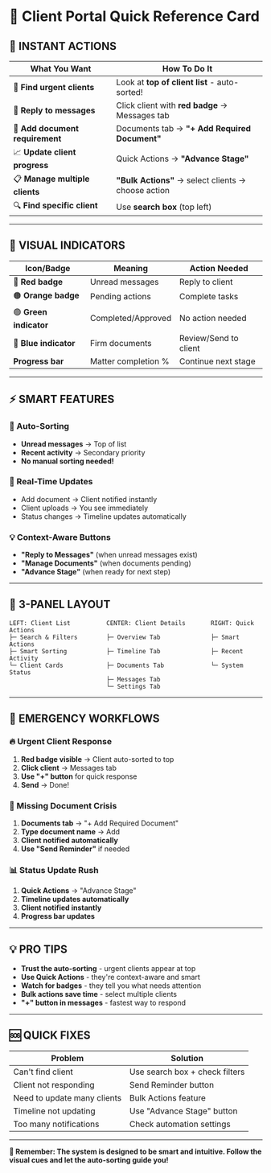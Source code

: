 # 🚀 Client Portal Quick Reference Card

## 📍 **INSTANT ACTIONS**

| **What You Want** | **How To Do It** |
|-------------------|------------------|
| 🔴 **Find urgent clients** | Look at **top of client list** - auto-sorted! |
| 💬 **Reply to messages** | Click client with **red badge** → Messages tab |
| 📄 **Add document requirement** | Documents tab → **"+ Add Required Document"** |
| 📈 **Update client progress** | Quick Actions → **"Advance Stage"** |
| 📋 **Manage multiple clients** | **"Bulk Actions"** → select clients → choose action |
| 🔍 **Find specific client** | Use **search box** (top left) |

---

## 🎯 **VISUAL INDICATORS**

| **Icon/Badge** | **Meaning** | **Action Needed** |
|----------------|-------------|-------------------|
| 🔴 **Red badge** | Unread messages | Reply to client |
| 🟠 **Orange badge** | Pending actions | Complete tasks |
| 🟢 **Green indicator** | Completed/Approved | No action needed |
| 🔵 **Blue indicator** | Firm documents | Review/Send to client |
| **Progress bar** | Matter completion % | Continue next stage |

---

## ⚡ **SMART FEATURES**

### **🧠 Auto-Sorting**
- **Unread messages** → Top of list
- **Recent activity** → Secondary priority
- **No manual sorting needed!**

### **🔄 Real-Time Updates**
- Add document → Client notified instantly
- Client uploads → You see immediately
- Status changes → Timeline updates automatically

### **💡 Context-Aware Buttons**
- **"Reply to Messages"** (when unread messages exist)
- **"Manage Documents"** (when documents pending)
- **"Advance Stage"** (when ready for next step)

---

## 📱 **3-PANEL LAYOUT**

```
LEFT: Client List          CENTER: Client Details       RIGHT: Quick Actions
├─ Search & Filters        ├─ Overview Tab              ├─ Smart Actions
├─ Smart Sorting           ├─ Timeline Tab              ├─ Recent Activity  
└─ Client Cards            ├─ Documents Tab             └─ System Status
                           ├─ Messages Tab
                           └─ Settings Tab
```

---

## 🚨 **EMERGENCY WORKFLOWS**

### **🔥 Urgent Client Response**
1. **Red badge visible** → Client auto-sorted to top
2. **Click client** → Messages tab
3. **Use "+" button** for quick response
4. **Send** → Done!

### **📄 Missing Document Crisis**
1. **Documents tab** → "+ Add Required Document"
2. **Type document name** → Add
3. **Client notified automatically**
4. **Use "Send Reminder"** if needed

### **📊 Status Update Rush**
1. **Quick Actions** → "Advance Stage"
2. **Timeline updates automatically**
3. **Client notified instantly**
4. **Progress bar updates**

---

## 💡 **PRO TIPS**

- **Trust the auto-sorting** - urgent clients appear at top
- **Use Quick Actions** - they're context-aware and smart
- **Watch for badges** - they tell you what needs attention
- **Bulk actions save time** - select multiple clients
- **"+" button in messages** - fastest way to respond

---

## 🆘 **QUICK FIXES**

| **Problem** | **Solution** |
|-------------|--------------|
| Can't find client | Use search box + check filters |
| Client not responding | Send Reminder button |
| Need to update many clients | Bulk Actions feature |
| Timeline not updating | Use "Advance Stage" button |
| Too many notifications | Check automation settings |

---

**🎯 Remember: The system is designed to be smart and intuitive. Follow the visual cues and let the auto-sorting guide you!** 